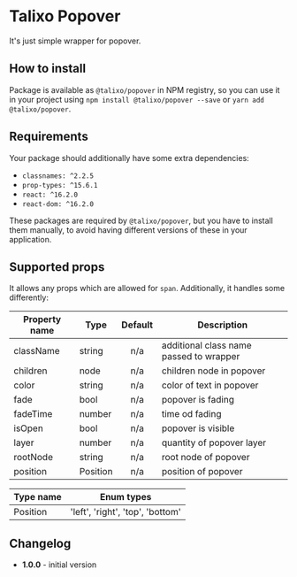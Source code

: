 # Talixo Popover

It's just simple wrapper for popover.

## How to install

Package is available as `@talixo/popover` in NPM registry, so you can use it in your project
using `npm install @talixo/popover --save` or `yarn add @talixo/popover`.

## Requirements

Your package should additionally have some extra dependencies:

- `classnames: ^2.2.5`
- `prop-types: ^15.6.1`
- `react: ^16.2.0`
- `react-dom: ^16.2.0`

These packages are required by `@talixo/popover`, but you have to install them manually,
to avoid having different versions of these in your application.

## Supported props

It allows any props which are allowed for `span`. Additionally, it handles some differently:

Property name | Type      | Default | Description                    
--------------|-----------|:-------:|--------------------------------
className     | string    | n/a     | additional class name passed to wrapper
children      | node      | n/a     | children node in popover
color         | string    | n/a     | color of text in popover
fade          | bool      | n/a     | popover is fading
fadeTime      | number    | n/a     | time od fading
isOpen        | bool      | n/a     | popover is visible
layer         | number    | n/a     | quantity of popover layer
rootNode      | string    | n/a     | root node of popover
position      | Position  | n/a     | position of popover

Type name | Enum types 
----------|-------------------------------------- 
Position  | 'left', 'right', 'top', 'bottom' 

## Changelog

- **1.0.0** - initial version